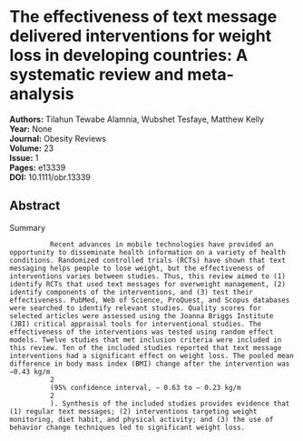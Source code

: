 # The effectiveness of text message delivered interventions for weight loss in developing countries: A systematic review and meta‐analysis

**Authors:** Tilahun Tewabe Alamnia, Wubshet Tesfaye, Matthew Kelly  
**Year:** None  
**Journal:** Obesity Reviews  
**Volume:** 23  
**Issue:** 1  
**Pages:** e13339  
**DOI:** 10.1111/obr.13339  

## Abstract
Summary
            
              Recent advances in mobile technologies have provided an opportunity to disseminate health information on a variety of health conditions. Randomized controlled trials (RCTs) have shown that text messaging helps people to lose weight, but the effectiveness of interventions varies between studies. Thus, this review aimed to (1) identify RCTs that used text messages for overweight management, (2) identify components of the interventions, and (3) test their effectiveness. PubMed, Web of Science, ProQuest, and Scopus databases were searched to identify relevant studies. Quality scores for selected articles were assessed using the Joanna Briggs Institute (JBI) critical appraisal tools for interventional studies. The effectiveness of the interventions was tested using random effect models. Twelve studies that met inclusion criteria were included in this review. Ten of the included studies reported that text message interventions had a significant effect on weight loss. The pooled mean difference in body mass index (BMI) change after the intervention was −0.43 kg/m
              2
              (95% confidence interval, − 0.63 to – 0.23 kg/m
              2
              ). Synthesis of the included studies provides evidence that (1) regular text messages; (2) interventions targeting weight monitoring, diet habit, and physical activity; and (3) the use of behavior change techniques led to significant weight loss.

